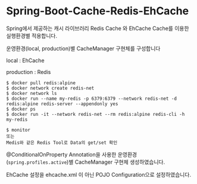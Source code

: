 # Spring-Boot-Cache-Redis-EhCache
Spring에서 제공하는 캐시 라이브러리 Redis Cache 와 EhCache Cache를 이용한 실행환경별 적용합니다.


운영환경(local, production)별 CacheManager 구현체를 구성합니다


local : EhCache

production : Redis

```
$ docker pull redis:alpine  
$ docker network create redis-net
$ docker network ls
$ docker run --name my-redis -p 6379:6379 --network redis-net -d redis:alpine redis-server --appendonly yes
$ docker ps
$ docker run -it --network redis-net --rm redis:alpine redis-cli -h my-redis

$ monitor 
또는
Medis와 같은 Redis Tool로 Data의 get/set 확인
```

@ConditionalOnProperty Annotation을 사용한 운영환경(`spring.profiles.active`)별 CacheManager 구현체 생성하였습니다.

EhCache 설정을 ehcache.xml 이 아닌 POJO Configuration으로 설정하였습니다.
